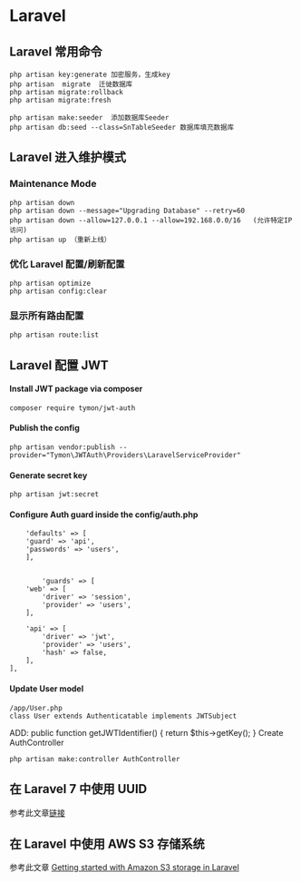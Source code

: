 # Laravel


## Laravel 常用命令

    php artisan key:generate 加密服务，生成key
    php artisan  migrate  迁徙数据库
    php artisan migrate:rollback
    php artisan migrate:fresh

    php artisan make:seeder  添加数据库Seeder
    php artisan db:seed --class=SnTableSeeder 数据库填充数据库


## Laravel  进入维护模式

### Maintenance Mode

    php artisan down
    php artisan down --message="Upgrading Database" --retry=60
    php artisan down --allow=127.0.0.1 --allow=192.168.0.0/16   (允许特定IP访问)
    php artisan up （重新上线）
### 优化 Laravel 配置/刷新配置


    php artisan optimize
    php artisan config:clear

### 显示所有路由配置

    php artisan route:list    

## Laravel 配置 JWT

#### Install JWT package via composer
    composer require tymon/jwt-auth
#### Publish the config
    php artisan vendor:publish --provider="Tymon\JWTAuth\Providers\LaravelServiceProvider"
#### Generate secret key
    php artisan jwt:secret


#### Configure Auth guard inside the config/auth.php
        
        'defaults' => [
        'guard' => 'api',
        'passwords' => 'users',
        ],


            'guards' => [
        'web' => [
            'driver' => 'session',
            'provider' => 'users',
        ],

        'api' => [
            'driver' => 'jwt',
            'provider' => 'users',
            'hash' => false,
        ],
    ],
#### Update User model

    /app/User.php
    class User extends Authenticatable implements JWTSubject

ADD:
    public function getJWTIdentifier()
    {
        return $this->getKey();
    }
Create AuthController

    php artisan make:controller AuthController

## 在 Laravel 7 中使用 UUID

参考此文章[链接](https://learnku.com/laravel/t/44937)

## 在 Laravel 中使用 AWS S3 存储系统

参考此文章 [Getting started with Amazon S3 storage in Laravel](https://dev.to/aschmelyun/getting-started-with-amazon-s3-storage-in-laravel-5b6d)

